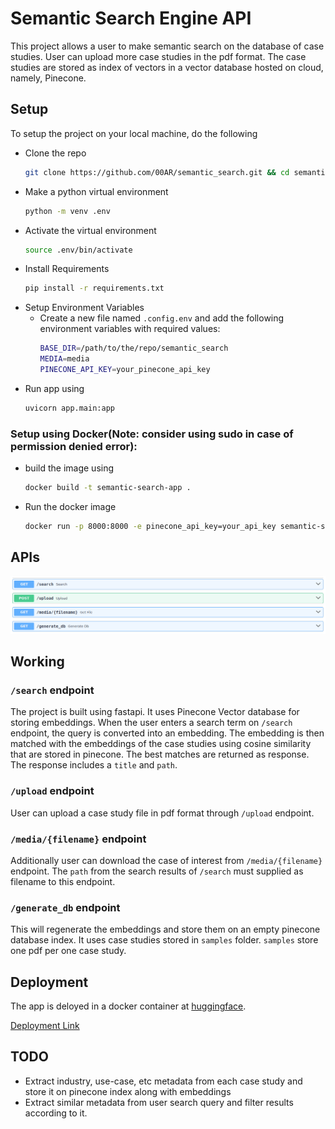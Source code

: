 # Semantic Search Engine API
This project allows a user to make semantic search on the database of case studies. 
User can upload more case studies in the pdf format. 
The case studies are stored as index of vectors in a vector database hosted on cloud,
namely, Pinecone.

## Setup
To setup the project on your local machine, do the following
- Clone the repo
    ```bash
    git clone https://github.com/00AR/semantic_search.git && cd semantic_search
    ```
- Make a python virtual environment
    ```bash
    python -m venv .env
    ```
- Activate the virtual environment
    ```bash
    source .env/bin/activate
    ```
- Install Requirements
    ```bash
    pip install -r requirements.txt
    ```
- Setup Environment Variables
    - Create a new file named `.config.env` and add the following environment variables with required values:
        ```bash
        BASE_DIR=/path/to/the/repo/semantic_search
        MEDIA=media
        PINECONE_API_KEY=your_pinecone_api_key
        ```
- Run app using
    ```bash
    uvicorn app.main:app
    ```
### Setup using Docker(**Note**: consider using sudo in case of permission denied error):
- build the image using 
    ```bash
    docker build -t semantic-search-app .
    ```
- Run the docker image
    ```bash
    docker run -p 8000:8000 -e pinecone_api_key=your_api_key semantic-search-app
    ```
## APIs
![apis](images/apis.png)
## Working
### `/search` endpoint
The project is built using fastapi. It uses Pinecone Vector database for storing embeddings.
When the user enters a search term on `/search` endpoint, the query is converted into an embedding.
The embedding is then matched with the embeddings of the case studies using cosine similarity that are stored in pinecone.
The best matches are returned as response. The response includes a `title` and `path`. 
### `/upload` endpoint
User can upload a case study file in pdf format through `/upload` endpoint.
### `/media/{filename}` endpoint
Additionally user can download the case of interest from `/media/{filename}` endpoint. The `path` from the search results of `/search` must supplied as filename to this endpoint.
### `/generate_db` endpoint
This will regenerate the embeddings and store them on an empty pinecone database index. It uses case studies stored in `samples` folder. `samples` store one pdf per one case study.

## Deployment
The app is deloyed in a docker container at [huggingface](huggingface.co).

[Deployment Link](https://abdul-rafey-semantic-search.hf.space)

## TODO
- Extract industry, use-case, etc metadata from each case study and store it on pinecone index along with embeddings
- Extract similar metadata from user search query and filter results according to it.